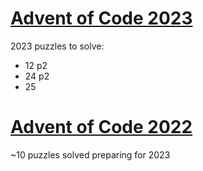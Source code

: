 # [Advent of Code 2023​](https://github.com/parMaster/advent-of-code/tree/main/2023)
2023 puzzles to solve:

- 12 p2
- 24 p2
- 25

# [Advent of Code 2022](https://github.com/parMaster/advent-of-code/tree/main/2022)
~10 puzzles solved preparing for 2023
